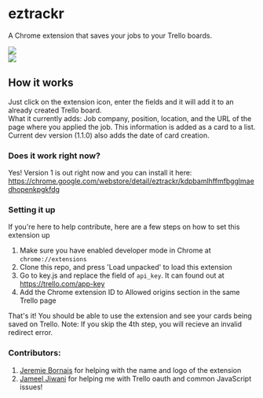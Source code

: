 # eztrackr
A Chrome extension that saves your jobs to your Trello boards. 

<img src="https://media.discordapp.net/attachments/643672629076688917/764166953644064799/unknown.png?width=799&height=499" />
<br />
<img src="https://i.imgur.com/lfwpoJ3.jpeg" />

## How it works
Just click on the extension icon, enter the fields and it will add it to an already created Trello board. <br />
What it currently adds: Job company, position, location, and the URL of the page where you applied the job. This information is added as a card to a list. <br />
Current dev version (1.1.0) also adds the date of card creation.

### Does it work right now? 
Yes! Version 1 is out right now and you can install it here: https://chrome.google.com/webstore/detail/eztrackr/kdpbamlhffmfbgglmaedhopenkpgkfdg

### Setting it up
If you're here to help contribute, here are a few steps on how to set this extension up

1. Make sure you have enabled developer mode in Chrome at `chrome://extensions`
2. Clone this repo, and press 'Load unpacked' to load this extension
3. Go to key.js and replace the field of `api_key`. It can found out at https://trello.com/app-key
4. Add the Chrome extension ID to Allowed origins section in the same Trello page

That's it! You should be able to use the extension and see your cards being saved on Trello. 
Note: If you skip the 4th step, you will recieve an invalid redirect error. 

### Contributors:
1. <a href="https://github.com/jere-mie">Jeremie Bornais</a> for helping with the name and logo of the extension
2. <a href="https://github.com/JameelJiwani">Jameel Jiwani</a> for helping me with Trello oauth and common JavaScript issues!
